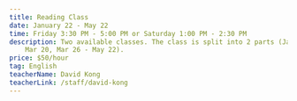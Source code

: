 ```yaml
---
title: Reading Class
date: January 22 - May 22
time: Friday 3:30 PM - 5:00 PM or Saturday 1:00 PM - 2:30 PM
description: Two available classes. The class is split into 2 parts (Jan 22 -
    Mar 20, Mar 26 - May 22).
price: $50/hour
tag: English
teacherName: David Kong
teacherLink: /staff/david-kong
---
```

